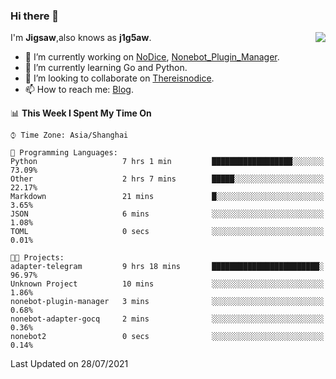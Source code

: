 ### Hi there 👋

<a href="#">
  <img align="right" src="https://github-readme-stats.vercel.app/api?username=j1g5awi&count_private=true&show_icons=true&title_color=80070B&text_color=B3B3B3&bg_color=212121&icon_color=80070B" />
</a>

I'm **Jigsaw**,also knows as **j1g5aw**.

- 🔭 I’m currently working on [NoDice](https://github.com/thereisnodice/nodice2), [Nonebot_Plugin_Manager](https://github.com/Jigsaw111/nonebot_plugin_manager).
- 🌱 I’m currently learning Go and Python.
- 👯 I’m looking to collaborate on [Thereisnodice](https://github.com/thereisnodice).
- 📫 How to reach me: [Blog](https://blog.maddestroyer.xyz/).

<!--START_SECTION:waka-->
📊 **This Week I Spent My Time On** 

```text
⌚︎ Time Zone: Asia/Shanghai

💬 Programming Languages: 
Python                   7 hrs 1 min         ██████████████████░░░░░░░   73.09% 
Other                    2 hrs 7 mins        █████░░░░░░░░░░░░░░░░░░░░   22.17% 
Markdown                 21 mins             █░░░░░░░░░░░░░░░░░░░░░░░░   3.65% 
JSON                     6 mins              ░░░░░░░░░░░░░░░░░░░░░░░░░   1.08% 
TOML                     0 secs              ░░░░░░░░░░░░░░░░░░░░░░░░░   0.01%

🐱‍💻 Projects: 
adapter-telegram         9 hrs 18 mins       ████████████████████████░   96.97% 
Unknown Project          10 mins             ░░░░░░░░░░░░░░░░░░░░░░░░░   1.86% 
nonebot-plugin-manager   3 mins              ░░░░░░░░░░░░░░░░░░░░░░░░░   0.68% 
nonebot-adapter-gocq     2 mins              ░░░░░░░░░░░░░░░░░░░░░░░░░   0.36% 
nonebot2                 0 secs              ░░░░░░░░░░░░░░░░░░░░░░░░░   0.14%

```


 Last Updated on 28/07/2021
<!--END_SECTION:waka-->
